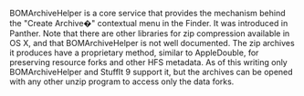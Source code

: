 BOMArchiveHelper is a core service that provides the mechanism behind the "Create Archive�" contextual menu in the Finder. It was introduced in Panther. Note that there are other libraries for zip compression available in OS X, and that BOMArchiveHelper is not well documented. The zip archives it produces have a proprietary method, similar to AppleDouble, for preserving resource forks and other HFS metadata. As of this writing only BOMArchiveHelper and StuffIt 9 support it, but the archives can be opened with any other unzip program to access only the data forks.

